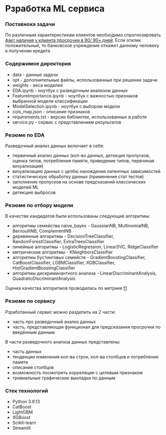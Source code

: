 <body>
  <h1>Рзработка ML сервиса</h1>
  <h3>Поставнока задачи</h3>
  <p>
    По различным характеристикам клиентов необходимо спрогнозировать <ins>факт наличия у клиента просрочки в 90/ 90+ дней</ins>.
    Если отклик положительный, то банковское учреждение откажет данному человеку в получении кредита
  </p>
  <h3>Содержимое директория</h3>
  <ul>
    <li> data - данные задачи</li>
    <li> opt - дополнительные файлы, использованные при решении задачи</li>
    <li> weights - веса моделей</li>
    <li> EDA.ipynb - ноутбук с разведочным анализом данных</li>
    <li> FeatureImportance.ipynb - ноутбук с важностью признаков выбранной модели классификации</li>
    <li> ModelSelection.ipynb - ноутбук с выбором модели</li>
    <li>cols_map.json - описание признаков</li>
    <li>requirements.txt - версии библиотек, использованных в работе</li>
    <li>service.py - сервис с представлением результатов</li>
  </ul>
  <h3>Резюме по EDA</h3>
  <p>
    Разведочный анализ данных включает в себя:
  </p>
  <ul>
    <li>первичный анализ данных (кол-во данных, детекция пропусков, оценка типов, потребления памяти, приведение типов, первчиная визуализация)</li>
    <li>визуализацию данных с целбю нахождения латентных зависимостей</li>
    <li>статистическую обработку данных (применение стат тестов)</li>
    <li>заполнение пропусков на основе предсказаний классических моделей ML</li>
    <li>детекцию выбросов</li>
  </ul>
  <h3>Резюме по отбору модели</h3>
  <p>
    В качестве кандидатов были использованы следующие алгоритмы:
  </p>
  <ul>
    <li>алгоритмы семейства naive_bayes - GaussianNB, MultinomialNB, BernoulliNB, ComplementNB</li>
    <li>деревянные алгоритмы - DecisionTreeClassifier, RandomForestClassifier, ExtraTreesClassifier</li>
    <li>линейные алгоритмы - LogisticRegression, LinearSVC, RidgeClassifier</li>
    <li>метрические алгоритмы - KNeighborsClassifier</li>
    <li>алгоритмы бустинговых семейств - GradientBoostingClassifier, CatBoostClassifier, LGBMClassifier, XGBClassifier, HistGradientBoostingClassifier</li>
    <li>алгоритмы дискриминантного анализа - LinearDiscriminantAnalysis, QuadraticDiscriminantAnalysis</li>
  </ul>
  <p>
    Оценка качества алгоритмов проводилась по метрике <ins>f1</ins>
  </p>
  <h3>Резюме по сервису</h3>
  <p>
    Рзработанный сервис можно разделить на 2 части:
  </p>
  <ul>
    <li>часть про разведочный анализ данных</li>
    <li>часть, представляющая функционал для предсказания просрочки по введённым данным</li>
  </ul>
  <p>
    В части разведочного анализа данных представлены:
  </p>
  <ul>
    <li>часть данных</li>
    <li>тенденции изменения кол-ва строк, кол-ва столбцов и потребления памяти</li>
    <li>описания столбцов</li>
    <li>возможность посмотреть корреляции с целевым признаком</li>
    <li>тривиальные графические выкладки по данным</li>
  </ul>
  <h3>Стек технологий</h3>
  <ul>
    <li>Python 3.9.13</li>
    <li>CatBoost</li>
    <li>LightGBM</li>
    <li>XGBoost</li>
    <li>Scikit-learn</li>
    <li>Streamlit</li>
  </ul>
</body>
